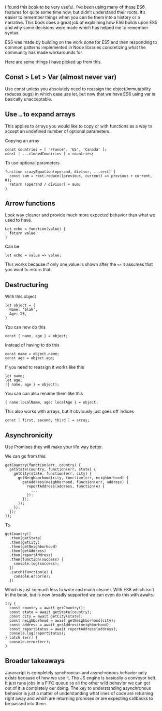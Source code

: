 I found this book to be very useful. I’ve been using many of these ES6 features for quite some time now, but didn’t understand their roots. It’s easier to remember things when you can tie them into a history or a narrative. This book does a great job of explaining how ES6 builds upon ES5 and why some decisions were made which has helped me to remember syntax. 

ES6 was made by building on the work done for ES5 and then responding to common patterns implemented in Node libraries concretizing what the community has made workarounds for. 

Here are some things I have picked up from this.

## Const > Let > Var (almost never var)

Use const unless you absolutely need to reassign the object(immutability reduces bugs) in which case use let, but now that we have ES6 using var is basically unacceptable.

## Use `…` to expand arrays

This applies to arrays you would like to copy or with functions as a way to accept an undefined number of optional parameters.

Copying an array

```
const countries = [ 'France', 'US', 'Canada' ];
const [ ...clonedCountries ] = countries;
```

To use optional parameters 

```
function crazyEquation(operand, divisor, ...rest) {
  const sum = rest.reduce((previous, current) => previous + current, 0);
  return (operand / divisor) + sum;
}
```

## Arrow functions

Look way cleaner and provide much more expected behavior than what we used to have.
```
Let echo = function(value) {
  feturn value
}
```
Can be 
```
let echo = value => value; 
```
This works because if only one value is shown after the `=>` it assumes that you want to return that.

## Destructuring

With this object 
```
let object = {
  Name: ‘blah’,
  Age: 25,
}
```
You can now do this
```
const { name, age } = object;
```
Instead of having to do this
```
const name = object.name;
const age = object.age;
```
If you need to reassign it works like this
```
let name;
let age;
({ name, age } = object);
```
You can can also rename them like this
```
{ name:localName, age: localAge } = object;
```
This also works with arrays, but it obviously just goes off indices
```
const [ first, second, third ] = array;
```
## Asynchronicity
Use Promises they will make your life way better.

We can go from this.
```
getCountry(function(err, country) {
  getState(country, function(err, state) {
    getCity(state, function(err, city) {
      getNeighborhood(city, function(err, neighborhood) {
        getAddress(neighborhood, function(err, address) {
          reportAddress(address, function(e) {
            ...
          });
        });
      });
    });
  });
});
```
To
```
getCountry()
  .then(getState)
  .then(getCity)
  .then(getNeighborhood)
  .then(getAddress)
  .then(reportAddress)
  .then(function(success) {
    console.log(success);
  })
  .catch(function(e) {
    console.error(e);
  })
```
Which is just so much less to write and much cleaner. With ES8 which isn't in the book, but is now broadly supported we can even do this with awaits.

```
try {
  const country = await getCountry();
  const state = await getState(country);
  const city = await getCity(state);
  const neighborhood = await getNeighborhood(city);
  const address = await getAddress(neighborhood);
  const reportStatus = await reportAddress(address);
  console.log(reportStatus);
} catch (err) {
  console.error(err);
}
```

## Broader takeaways

Javascript is completely synchronous and asynchronous behavior only exists because of how we use it. The JS engine is basically a conveyor belt. It just runs jobs in a FIFO queue so all the other wild behavior we can get out of it is completely our doing. The key to understanding asynchronous behavior is just a matter of understanding what lines of code are returning right away and which are returning promises or are expecting callbacks to be passed into them. 